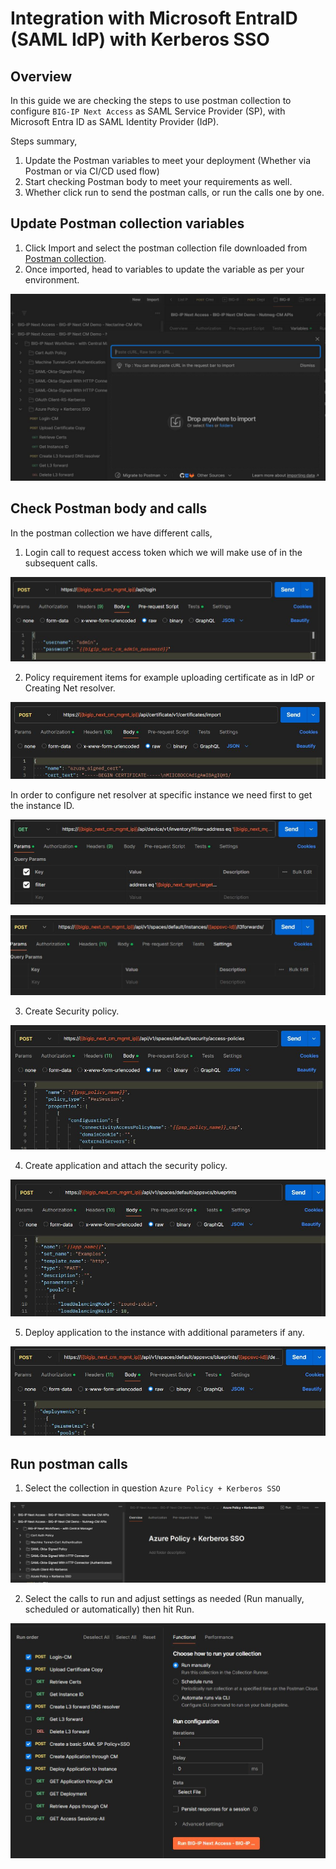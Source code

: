 # Integration with Microsoft EntraID (SAML IdP) with Kerberos SSO 

## Overview

In this guide we are checking the steps to use postman collection to configure `BIG-IP Next Access` as SAML Service Provider (SP), with Microsoft Entra ID as SAML Identity Provider (IdP). 

Steps summary, 

1. Update the Postman variables to meet your deployment (Whether via Postman or via CI/CD used flow)
2. Start checking Postman body to meet your requirements as well. 
3. Whether click run to send the postman calls, or run the calls one by one. 


## Update Postman collection variables 

1. Click Import and select the postman collection file downloaded from [Postman collection](https://github.com/f5devcentral/bigip_automation_examples/tree/access-May-1/bigip/bigip_next/next_access/postman_collections). 
2. Once imported, head to variables to update the variable as per your environment. 

![figure](assets/updatevariables.JPG)


## Check Postman body and calls

In the postman collection we have different calls, 

1. Login call to request access token which we will make use of in the subsequent calls. 

![figure](assets/logincall.JPG)

2. Policy requirement items for example uploading certificate as in IdP or Creating Net resolver. 

![figure](assets/uploadmicrosoftcert.JPG)

In order to configure net resolver at specific instance we need first to get the instance ID. 

![figure](assets/instanceid.JPG)

![figure](assets/createnetresolver.JPG)

3. Create Security policy. 

![figure](assets/createpolicy.JPG)

4. Create application and attach the security policy. 

![figure](assets/createapplication.JPG)

5. Deploy application to the instance with additional parameters if any. 

![figure](assets/deployapp.JPG)


## Run postman calls 


1. Select the collection in question `Azure Policy + Kerberos SSO`

![figure](assets/runmicrosoftcol.JPG)

2. Select the calls to run and adjust settings as needed (Run manually, scheduled or automatically) then hit Run. 

![figure](assets/runcol.jpg)
